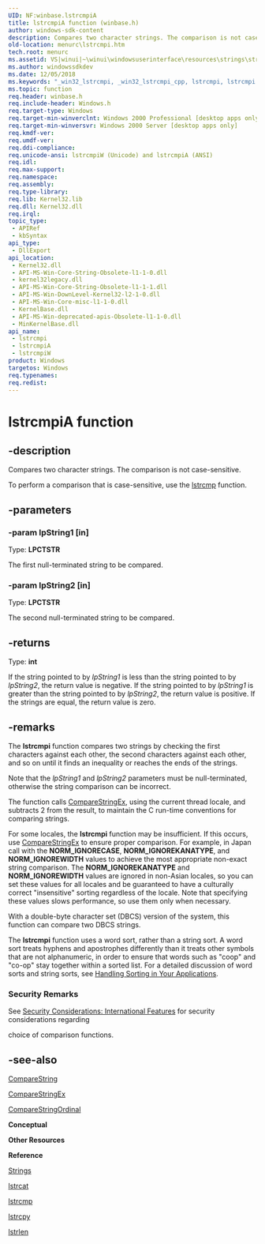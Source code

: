 ```yaml
---
UID: NF:winbase.lstrcmpiA
title: lstrcmpiA function (winbase.h)
author: windows-sdk-content
description: Compares two character strings. The comparison is not case-sensitive.
old-location: menurc\lstrcmpi.htm
tech.root: menurc
ms.assetid: VS|winui|~\winui\windowsuserinterface\resources\strings\stringreference\stringfunctions\lstrcmpi.htm
ms.author: windowssdkdev
ms.date: 12/05/2018
ms.keywords: "_win32_lstrcmpi, _win32_lstrcmpi_cpp, lstrcmpi, lstrcmpi function [Menus and Other Resources], lstrcmpiA, lstrcmpiW, menurc.lstrcmpi, winbase/lstrcmpi, winbase/lstrcmpiA, winbase/lstrcmpiW, winui._win32_lstrcmpi"
ms.topic: function
req.header: winbase.h
req.include-header: Windows.h
req.target-type: Windows
req.target-min-winverclnt: Windows 2000 Professional [desktop apps only]
req.target-min-winversvr: Windows 2000 Server [desktop apps only]
req.kmdf-ver: 
req.umdf-ver: 
req.ddi-compliance: 
req.unicode-ansi: lstrcmpiW (Unicode) and lstrcmpiA (ANSI)
req.idl: 
req.max-support: 
req.namespace: 
req.assembly: 
req.type-library: 
req.lib: Kernel32.lib
req.dll: Kernel32.dll
req.irql: 
topic_type:
 - APIRef
 - kbSyntax
api_type:
 - DllExport
api_location:
 - Kernel32.dll
 - API-MS-Win-Core-String-Obsolete-l1-1-0.dll
 - kernel32legacy.dll
 - API-MS-Win-Core-String-Obsolete-l1-1-1.dll
 - API-MS-Win-DownLevel-Kernel32-l2-1-0.dll
 - API-MS-Win-Core-misc-l1-1-0.dll
 - KernelBase.dll
 - API-MS-Win-deprecated-apis-Obsolete-l1-1-0.dll
 - MinKernelBase.dll
api_name:
 - lstrcmpi
 - lstrcmpiA
 - lstrcmpiW
product: Windows
targetos: Windows
req.typenames: 
req.redist: 
---
```


# lstrcmpiA function


## -description


Compares two character strings. The comparison is not case-sensitive.

To perform a comparison that is case-sensitive, use the <a href="https://msdn.microsoft.com/en-us/library/ms647488(v=VS.85).aspx">lstrcmp</a> function.


## -parameters




### -param lpString1 [in]

Type: <b>LPCTSTR</b>

The first null-terminated string to be compared.


### -param lpString2 [in]

Type: <b>LPCTSTR</b>

The second null-terminated string to be compared.


## -returns



Type: <b>int</b>

If the string pointed to by 
						<i>lpString1</i> is less than the string pointed to by 
						<i>lpString2</i>, the return value is negative. If the string pointed to by 
						<i>lpString1</i> is greater than the string pointed to by 
						<i>lpString2</i>, the return value is positive. If the strings are equal, the return value is zero.




## -remarks



The <b>lstrcmpi</b> function compares two strings by checking the first characters against each other, the second characters against each other, and so on until it finds an inequality or reaches the ends of the strings. 

 Note that the <i>lpString1</i> and <i>lpString2</i> parameters must be null-terminated, otherwise the string comparison can be incorrect. 

The function calls <a href="https://msdn.microsoft.com/264c67b6-848d-48ef-9bfa-4990bfa2fbf5">CompareStringEx</a>, using the current thread locale, and subtracts 2 from the result, to maintain the C run-time conventions for comparing strings.

For some locales, the <b>lstrcmpi</b> function may be insufficient. If this occurs, use <a href="https://msdn.microsoft.com/264c67b6-848d-48ef-9bfa-4990bfa2fbf5">CompareStringEx</a> to ensure proper comparison. For example, in Japan call  with the <b>NORM_IGNORECASE</b>, <b>NORM_IGNOREKANATYPE</b>, and  <b>NORM_IGNOREWIDTH</b>  values to achieve the most appropriate non-exact string comparison. The <b>NORM_IGNOREKANATYPE</b> and <b>NORM_IGNOREWIDTH</b> values are ignored in non-Asian locales, so you can set these values for all locales and be guaranteed to have a culturally correct "insensitive" sorting regardless of the locale. Note that specifying these values slows performance, so use them only when necessary.

With a double-byte character set (DBCS) version of the system, this function can compare two DBCS strings. 

The <b>lstrcmpi</b> function uses a word sort, rather than a string sort. A word sort treats hyphens and apostrophes differently than it treats other symbols that are not alphanumeric, in order to ensure that words such as "coop" and "co-op" stay together within a sorted list. For a detailed discussion of word sorts and string sorts, see <a href="https://msdn.microsoft.com/c8fc32bd-02bd-4a40-a836-d9ad9f69c209">Handling Sorting in Your Applications</a>. 

<h3><a id="Security_Remarks"></a><a id="security_remarks"></a><a id="SECURITY_REMARKS"></a>Security Remarks</h3>
See <a href="https://msdn.microsoft.com/4034f479-ad29-4c6f-82c6-977f420c4d4d">Security Considerations: International Features</a> for security considerations regarding 

choice of comparison functions.




## -see-also




<a href="https://msdn.microsoft.com/en-us/library/Dd317759(v=VS.85).aspx">CompareString</a>



<a href="https://msdn.microsoft.com/en-us/library/Dd317761(v=VS.85).aspx">CompareStringEx</a>



<a href="https://msdn.microsoft.com/6a457076-7992-4912-8ac5-2258f9651a8c">CompareStringOrdinal</a>



<b>Conceptual</b>



<b>Other Resources</b>



<b>Reference</b>



<a href="https://msdn.microsoft.com/en-us/library/ms646979(v=VS.85).aspx">Strings</a>



<a href="https://msdn.microsoft.com/en-us/library/ms647487(v=VS.85).aspx">lstrcat</a>



<a href="https://msdn.microsoft.com/en-us/library/ms647488(v=VS.85).aspx">lstrcmp</a>



<a href="https://msdn.microsoft.com/en-us/library/ms647490(v=VS.85).aspx">lstrcpy</a>



<a href="https://msdn.microsoft.com/en-us/library/ms647492(v=VS.85).aspx">lstrlen</a>
 

 

